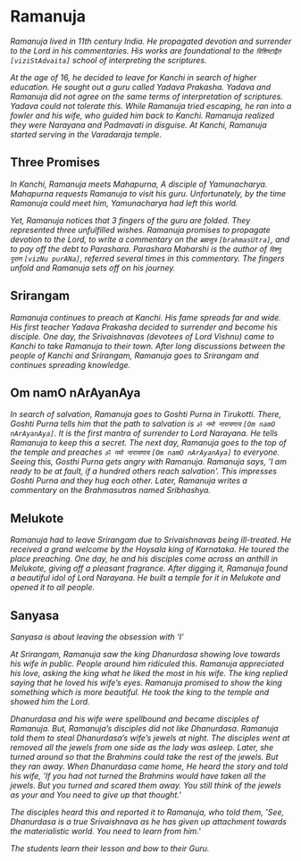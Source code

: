 # Ramanuja

<a name='ramanuja3'></a>
_Ramanuja lived in 11th century India. He propagated devotion and surrender to the Lord in his commentaries. His works are foundational to the `विशिष्टाद्वैत` `[viziStAdvaita]` school of interpreting the scriptures._

_At the age of 16, he decided to leave for Kanchi in search of higher education. He sought out a guru called Yadava Prakasha._
_Yadava and Ramanuja did not agree on the same terms of interpretation of scriptures. Yadava could not tolerate this._
_While Ramanuja tried escaping, he ran into a fowler and his wife, who guided him back to Kanchi._
_Ramanuja realized they were Narayana and Padmavati in disguise._
_At Kanchi, Ramanuja started serving in the Varadaraja temple._

## Three Promises

<a name='threepromises'></a>
_In Kanchi, Ramanuja meets Mahapurna, A disciple of Yamunacharya. Mahapurna requests Ramanuja to visit his guru. Unfortunately, by the time Ramanuja could meet him, Yamunacharya had left this world._

_Yet, Ramanuja notices that 3 fingers of the guru are folded. They represented three unfulfilled wishes. Ramanuja promises to propagate devotion to the Lord, to write a commentary on the `ब्रह्मसूत्र` `[brahmasUtra]`, and to pay off the debt to Parashara. Parashara Maharshi is the author of `विश्णु पुराण` `[vizNu purANa]`, referred several times in this commentary._
_The fingers unfold and Ramanuja sets off on his journey._

## Srirangam

<a name='srirangam'></a>
_Ramanuja continues to preach at Kanchi. His fame spreads far and wide. His first teacher Yadava Prakasha decided to surrender and become his disciple._
_One day, the Srivaishnavas (devotees of Lord Vishnu) came to Kanchi to take Ramanuja to their town. After long discussions between the people of Kanchi and Srirangam, Ramanuja goes to Srirangam and continues spreading knowledge._

## Om namO nArAyanAya

<a name='omnamonarayanaya'></a>
_In search of salvation, Ramanuja goes to Goshti Purna in Tirukotti. There, Goshti Purna tells him that the path to salvation is `ॐ नमो नारायणाय` `[Om namO nArAyanAya]`. It is the first mantra of surrender to Lord Narayana. He tells Ramanuja to keep this a secret._
_The next day, Ramanuja goes to the top of the temple and preaches `ॐ नमो नारायणाय` `[Om namO nArAyanAya]` to everyone. Seeing this, Gosthi Purna gets angry with Ramanuja. Ramanuja says, 'I am ready to be at fault, if a hundred others reach salvation'. This impresses Goshti Purna and they hug each other._ _Later, Ramanuja writes a commentary on the Brahmasutras named Sribhashya._

## Melukote

<a name='melukote'></a>
_Ramanuja had to leave Srirangam due to Srivaishnavas being ill-treated. He received a grand welcome by the Hoysala king of Karnataka. He toured the place preaching. One day, he and his disciples come across an anthill in Melukote, giving off a pleasant fragrance. After digging it, Ramanuja found a beautiful idol of Lord Narayana. He built a temple for it in Melukote and opened it to all people._

## Sanyasa

<a name='sanyasa'></a>
_Sanyasa is about leaving the obsession with ‘I’_

_At Srirangam, Ramanuja saw the king Dhanurdasa showing love towards his wife in public. People around him ridiculed this._
_Ramanuja appreciated his love, asking the king what he liked the most in his wife. The king replied saying that he loved his wife’s eyes._
_Ramanuja promised to show the king something which is more beautiful._
_He took the king to the temple and showed him the Lord._

_Dhanurdasa and his wife were spellbound and became disciples of Ramanuja. But, Ramanuja’s disciples did not like Dhanurdasa. Ramanuja told them to steal Dhanurdasa’s wife’s jewels at night. The disciples went at removed all the jewels from one side as the lady was asleep. Later, she turned around so that the Brahmins could take the rest of the jewels. But they ran away._
_When Dhanurdasa came home, He heard the story and told his wife, 'If you had not turned the Brahmins would have taken all the jewels. But you turned and scared them away. You still think of the jewels as your and You need to give up that thought.'_

_The disciples heard this and reported it to Ramanuja, who told them, 'See, Dhanurdasa is a true Srivaishnava as he has given up attachment towards the materialistic world. You need to learn from him.'_

_The students learn their lesson and bow to their Guru._
